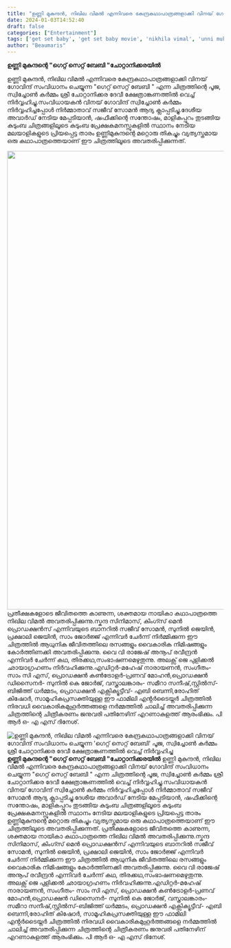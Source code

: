 ```yaml
---
title: "ഉണ്ണി മുകുന്ദൻ, നിഖില വിമൽ എന്നിവരെ കേന്ദ്രകഥാപാത്രങ്ങളാക്കി വിനയ് ഗോവിന്ദ് സംവിധാനം ചെയ്യുന്ന 'ഗെറ്റ് സെറ്റ് ബേബി' പൂജ, സ്വിച്ചോൺ കർമ്മം ശ്രീ ചോറ്റാനിക്കര ദേവീ ക്ഷേത്രാങ്കണത്തിൽ വെച്ച് നിർവ്വഹിച്ചു"
date: 2024-01-03T14:52:40
draft: false
categories: ["Entertainment"]
tags: ['get set baby', 'get set baby movie', 'nikhila vimal', 'unni mukundan']
author: "Beaumaris"
---
```


<strong>ഉണ്ണി മുകുന്ദന്റെ "ഗെറ്റ് സെറ്റ് ബേബി "ചോറ്റാനിക്കരയിൽ</strong>

ഉണ്ണി മുകുന്ദൻ, നിഖില വിമൽ എന്നിവരെ കേന്ദ്രകഥാപാത്രങ്ങളാക്കി വിനയ് ഗോവിന്ദ് സംവിധാനം ചെയ്യുന്ന "ഗെറ്റ് സെറ്റ് ബേബി " എന്ന ചിത്രത്തിന്റെ പൂജ, സ്വിച്ചോൺ കർമ്മം ശ്രീ ചോറ്റാനിക്കര ദേവീ ക്ഷേത്രാങ്കണത്തിൽ വെച്ച് നിർവ്വഹിച്ചു.സംവിധായകൻ വിനയ് ഗോവിന്ദ് സ്വിച്ചോൺ കർമ്മം നിർവ്വഹിച്ചപ്പോൾ നിർമ്മാതാവ് സജീവ് സോമൻ ആദ്യ ക്ലാപ്പടിച്ചു.ദേശീയ അവാർഡ് നേടിയ മേപ്പടിയാൻ, ഷഫീക്കിന്റെ സന്തോഷം, മാളികപ്പുറം തുടങ്ങിയ കുടുംബ ചിത്രങ്ങളിലൂടെ കുടുംബ പ്രേക്ഷകമനസ്സുകളിൽ സ്ഥാനം നേടിയ മലയാളികളുടെ പ്രിയപ്പെട്ട താരം ഉണ്ണിമുകുന്ദന്റെ മറ്റൊരു തികച്ചും വ്യത്യസ്തമായ ഒരു കഥാപാത്രത്തെയാണ് ഈ ചിത്രത്തിലൂടെ അവതരിപ്പിക്കുന്നത്.

<img class="size-full wp-image-436680 aligncenter" src="https://cdn.boolokam.com/articles/2024/01/wffwfwf.jpg" alt="" width="1600" height="1066" />പ്രതീക്ഷകളോടെ ജീവിതത്തെ കാണുന്ന, ശക്തമായ നായികാ കഥാപാത്രത്തെ നിഖില വിമൽ അവതരിപ്പിക്കുന്നു.സ്കന്ദ സിനിമാസ്, കിംഗ്സ് മെൻ പ്രൊഡക്ഷൻസ് എന്നിവയുടെ ബാനറിൽ സജീവ് സോമൻ, സുനിൽ ജെയിൻ, പ്രക്ഷാലി ജെയിൻ, സാം ജോർജ്ജ് എന്നിവർ ചേർന്ന് നിർമ്മിക്കുന്ന ഈ ചിത്രത്തിൽ ആധുനിക ജീവിതത്തിലെ രസങ്ങളും വൈകാരിക നിമിഷങ്ങളും കോർത്തിണക്കി അവതരിപ്പിക്കുന്നു.
വൈ വി രാജേഷ് അനൂപ് രവീന്ദ്രൻ എന്നിവർ ചേർന്ന് കഥ, തിരക്കഥ,സംഭാഷണമെഴുതുന്നു. അലക്സ് ജെ പുളിക്കൽ ഛായാഗ്രഹണം നിർവഹിക്കുന്നു.എഡിറ്റർ-മഹേഷ് നാരായണൻ, സംഗീതം- സാം സി എസ്, പ്രൊഡക്ഷൻ കൺട്രോളർ-പ്രണവ് മോഹൻ,പ്രൊഡക്ഷൻ ഡിസൈനർ- സുനിൽ കെ ജോർജ്, വസ്ത്രാലങ്കാരം- സമീറാ സനീഷ്,സ്റ്റിൽസ്-ബിജിത്ത് ധർമ്മടം, പ്രൊഡക്ഷൻ എക്സിക്യൂട്ടീവ്- എബി ബെന്നി,രോഹിത് കിഷോർ, സാമൂഹികപ്രസക്തിയുള്ള ഈ ഫാമിലി എൻ്റർടൈയ്നർ ചിത്രത്തിൽ നിരവധി വൈകാരികമുഹൂർത്തങ്ങളെ നർമ്മത്തിൽ ചാലിച്ച് അവതരിപ്പിക്കുന്ന ചിത്രത്തിന്റെ ചിത്രീകരണം ജനുവരി പതിനേഴിന് എറണാകുളത്ത് ആരംഭിക്കും. പി ആർ ഒ- എ എസ് ദിനേശ്.


![ഉണ്ണി മുകുന്ദൻ, നിഖില വിമൽ എന്നിവരെ കേന്ദ്രകഥാപാത്രങ്ങളാക്കി വിനയ് ഗോവിന്ദ് സംവിധാനം ചെയ്യുന്ന 'ഗെറ്റ് സെറ്റ് ബേബി' പൂജ, സ്വിച്ചോൺ കർമ്മം ശ്രീ ചോറ്റാനിക്കര ദേവീ ക്ഷേത്രാങ്കണത്തിൽ വെച്ച് നിർവ്വഹിച്ചു](https://cdn.boolokam.com/articles/2024/01/wffwfwf.jpg)**ഉണ്ണി മുകുന്ദന്റെ "ഗെറ്റ് സെറ്റ് ബേബി "ചോറ്റാനിക്കരയിൽ** ഉണ്ണി മുകുന്ദൻ, നിഖില വിമൽ എന്നിവരെ കേന്ദ്രകഥാപാത്രങ്ങളാക്കി വിനയ് ഗോവിന്ദ് സംവിധാനം ചെയ്യുന്ന "ഗെറ്റ് സെറ്റ് ബേബി " എന്ന ചിത്രത്തിന്റെ പൂജ, സ്വിച്ചോൺ കർമ്മം ശ്രീ ചോറ്റാനിക്കര ദേവീ ക്ഷേത്രാങ്കണത്തിൽ വെച്ച് നിർവ്വഹിച്ചു.സംവിധായകൻ വിനയ് ഗോവിന്ദ് സ്വിച്ചോൺ കർമ്മം നിർവ്വഹിച്ചപ്പോൾ നിർമ്മാതാവ് സജീവ് സോമൻ ആദ്യ ക്ലാപ്പടിച്ചു.ദേശീയ അവാർഡ് നേടിയ മേപ്പടിയാൻ, ഷഫീക്കിന്റെ സന്തോഷം, മാളികപ്പുറം തുടങ്ങിയ കുടുംബ ചിത്രങ്ങളിലൂടെ കുടുംബ പ്രേക്ഷകമനസ്സുകളിൽ സ്ഥാനം നേടിയ മലയാളികളുടെ പ്രിയപ്പെട്ട താരം ഉണ്ണിമുകുന്ദന്റെ മറ്റൊരു തികച്ചും വ്യത്യസ്തമായ ഒരു കഥാപാത്രത്തെയാണ് ഈ ചിത്രത്തിലൂടെ അവതരിപ്പിക്കുന്നത്. പ്രതീക്ഷകളോടെ ജീവിതത്തെ കാണുന്ന, ശക്തമായ നായികാ കഥാപാത്രത്തെ നിഖില വിമൽ അവതരിപ്പിക്കുന്നു.സ്കന്ദ സിനിമാസ്, കിംഗ്സ് മെൻ പ്രൊഡക്ഷൻസ് എന്നിവയുടെ ബാനറിൽ സജീവ് സോമൻ, സുനിൽ ജെയിൻ, പ്രക്ഷാലി ജെയിൻ, സാം ജോർജ്ജ് എന്നിവർ ചേർന്ന് നിർമ്മിക്കുന്ന ഈ ചിത്രത്തിൽ ആധുനിക ജീവിതത്തിലെ രസങ്ങളും വൈകാരിക നിമിഷങ്ങളും കോർത്തിണക്കി അവതരിപ്പിക്കുന്നു. വൈ വി രാജേഷ് അനൂപ് രവീന്ദ്രൻ എന്നിവർ ചേർന്ന് കഥ, തിരക്കഥ,സംഭാഷണമെഴുതുന്നു. അലക്സ് ജെ പുളിക്കൽ ഛായാഗ്രഹണം നിർവഹിക്കുന്നു.എഡിറ്റർ-മഹേഷ് നാരായണൻ, സംഗീതം- സാം സി എസ്, പ്രൊഡക്ഷൻ കൺട്രോളർ-പ്രണവ് മോഹൻ,പ്രൊഡക്ഷൻ ഡിസൈനർ- സുനിൽ കെ ജോർജ്, വസ്ത്രാലങ്കാരം- സമീറാ സനീഷ്,സ്റ്റിൽസ്-ബിജിത്ത് ധർമ്മടം, പ്രൊഡക്ഷൻ എക്സിക്യൂട്ടീവ്- എബി ബെന്നി,രോഹിത് കിഷോർ, സാമൂഹികപ്രസക്തിയുള്ള ഈ ഫാമിലി എൻ്റർടൈയ്നർ ചിത്രത്തിൽ നിരവധി വൈകാരികമുഹൂർത്തങ്ങളെ നർമ്മത്തിൽ ചാലിച്ച് അവതരിപ്പിക്കുന്ന ചിത്രത്തിന്റെ ചിത്രീകരണം ജനുവരി പതിനേഴിന് എറണാകുളത്ത് ആരംഭിക്കും. പി ആർ ഒ- എ എസ് ദിനേശ്.
